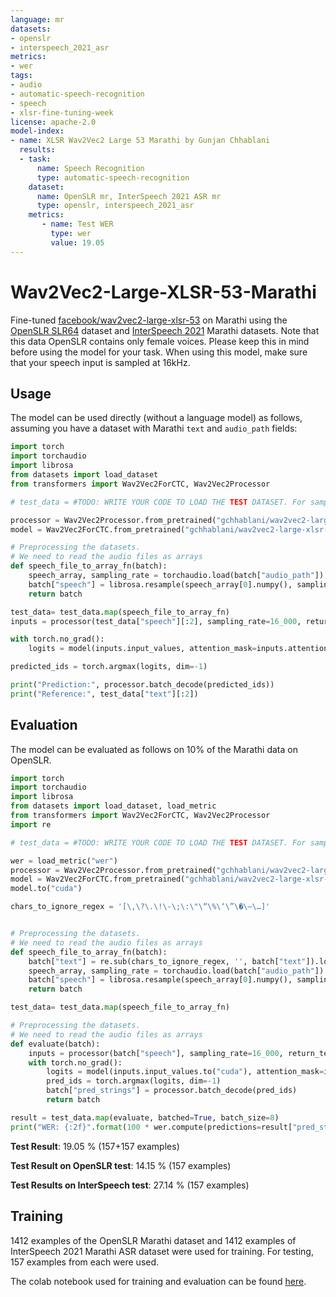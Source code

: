 ```yaml
---
language: mr
datasets:
- openslr
- interspeech_2021_asr
metrics:
- wer
tags:
- audio
- automatic-speech-recognition
- speech
- xlsr-fine-tuning-week
license: apache-2.0
model-index:
- name: XLSR Wav2Vec2 Large 53 Marathi by Gunjan Chhablani
  results:
  - task: 
      name: Speech Recognition
      type: automatic-speech-recognition
    dataset:
      name: OpenSLR mr, InterSpeech 2021 ASR mr
      type: openslr, interspeech_2021_asr
    metrics:
       - name: Test WER
         type: wer
         value: 19.05
---
```


# Wav2Vec2-Large-XLSR-53-Marathi

Fine-tuned [facebook/wav2vec2-large-xlsr-53](https://huggingface.co/facebook/wav2vec2-large-xlsr-53) on Marathi using the [OpenSLR SLR64](http://openslr.org/64/) dataset and [InterSpeech 2021](https://navana-tech.github.io/IS21SS-indicASRchallenge/data.html) Marathi datasets. Note that this data OpenSLR contains only female voices. Please keep this in mind before using the model for your task. When using this model, make sure that your speech input is sampled at 16kHz. 

## Usage

The model can be used directly (without a language model) as follows, assuming you have a dataset with Marathi `text` and `audio_path` fields:

```python
import torch
import torchaudio
import librosa
from datasets import load_dataset
from transformers import Wav2Vec2ForCTC, Wav2Vec2Processor

# test_data = #TODO: WRITE YOUR CODE TO LOAD THE TEST DATASET. For sample see the Colab link in Training Section.

processor = Wav2Vec2Processor.from_pretrained("gchhablani/wav2vec2-large-xlsr-mr-3")
model = Wav2Vec2ForCTC.from_pretrained("gchhablani/wav2vec2-large-xlsr-mr-3")

# Preprocessing the datasets.
# We need to read the audio files as arrays
def speech_file_to_array_fn(batch):
    speech_array, sampling_rate = torchaudio.load(batch["audio_path"])
    batch["speech"] = librosa.resample(speech_array[0].numpy(), sampling_rate, 16_000) # sampling_rate can vary
    return batch

test_data= test_data.map(speech_file_to_array_fn)
inputs = processor(test_data["speech"][:2], sampling_rate=16_000, return_tensors="pt", padding=True)

with torch.no_grad():
    logits = model(inputs.input_values, attention_mask=inputs.attention_mask).logits

predicted_ids = torch.argmax(logits, dim=-1)

print("Prediction:", processor.batch_decode(predicted_ids))
print("Reference:", test_data["text"][:2])
```


## Evaluation

The model can be evaluated as follows on 10% of the Marathi data on OpenSLR.

```python
import torch
import torchaudio
import librosa
from datasets import load_dataset, load_metric
from transformers import Wav2Vec2ForCTC, Wav2Vec2Processor
import re

# test_data = #TODO: WRITE YOUR CODE TO LOAD THE TEST DATASET. For sample see the Colab link in Training Section.

wer = load_metric("wer")
processor = Wav2Vec2Processor.from_pretrained("gchhablani/wav2vec2-large-xlsr-mr-3")
model = Wav2Vec2ForCTC.from_pretrained("gchhablani/wav2vec2-large-xlsr-mr-3")
model.to("cuda")

chars_to_ignore_regex = '[\,\?\.\!\-\;\:\"\“\%\‘\”\�\–\…]'


# Preprocessing the datasets.
# We need to read the audio files as arrays
def speech_file_to_array_fn(batch):
    batch["text"] = re.sub(chars_to_ignore_regex, '', batch["text"]).lower()
    speech_array, sampling_rate = torchaudio.load(batch["audio_path"])
    batch["speech"] = librosa.resample(speech_array[0].numpy(), sampling_rate, 16_000)
    return batch

test_data= test_data.map(speech_file_to_array_fn)

# Preprocessing the datasets.
# We need to read the audio files as arrays
def evaluate(batch):
    inputs = processor(batch["speech"], sampling_rate=16_000, return_tensors="pt", padding=True)
    with torch.no_grad():
        logits = model(inputs.input_values.to("cuda"), attention_mask=inputs.attention_mask.to("cuda")).logits
        pred_ids = torch.argmax(logits, dim=-1)
        batch["pred_strings"] = processor.batch_decode(pred_ids)
        return batch

result = test_data.map(evaluate, batched=True, batch_size=8)
print("WER: {:2f}".format(100 * wer.compute(predictions=result["pred_strings"], references=result["text"])))
```

**Test Result**: 19.05 % (157+157 examples)
 
**Test Result on OpenSLR test**: 14.15 % (157 examples)

**Test Results on InterSpeech test**: 27.14 % (157 examples)

## Training

1412 examples of the OpenSLR Marathi dataset  and 1412 examples of InterSpeech 2021 Marathi ASR dataset were used for training. For testing, 157 examples from each were used.

The colab notebook used for training and evaluation can be found [here](https://colab.research.google.com/drive/15fUhb4bUFFGJyNLr-_alvPxVX4w0YXRu?usp=sharing). 
